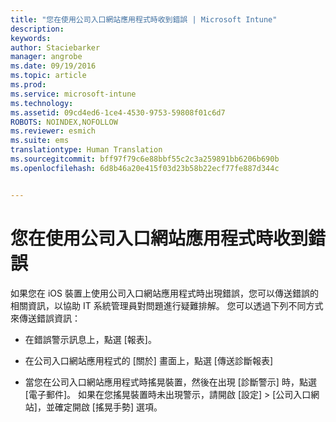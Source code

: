 ```yaml
---
title: "您在使用公司入口網站應用程式時收到錯誤 | Microsoft Intune"
description: 
keywords: 
author: Staciebarker
manager: angrobe
ms.date: 09/19/2016
ms.topic: article
ms.prod: 
ms.service: microsoft-intune
ms.technology: 
ms.assetid: 09cd4ed6-1ce4-4530-9753-59808f01c6d7
ROBOTS: NOINDEX,NOFOLLOW
ms.reviewer: esmich
ms.suite: ems
translationtype: Human Translation
ms.sourcegitcommit: bff97f79c6e88bbf55c2c3a259891bb6206b690b
ms.openlocfilehash: 6d8b46a20e415f03d23b58b22ecf77fe887d344c


---
```



# 您在使用公司入口網站應用程式時收到錯誤

如果您在 iOS 裝置上使用公司入口網站應用程式時出現錯誤，您可以傳送錯誤的相關資訊，以協助 IT 系統管理員對問題進行疑難排解。 您可以透過下列不同方式來傳送錯誤資訊：

-   在錯誤警示訊息上，點選 [報表]。

-   在公司入口網站應用程式的 [關於] 畫面上，點選 [傳送診斷報表]

-   當您在公司入口網站應用程式時搖晃裝置，然後在出現 [診斷警示] 時，點選 [電子郵件]。 如果在您搖晃裝置時未出現警示，請開啟 [設定] &gt; [公司入口網站]，並確定開啟 [搖晃手勢] 選項。






<!--HONumber=Sep16_HO3-->



